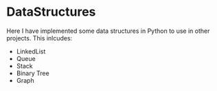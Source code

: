 # DataStructures
Here I have implemented some data structures in Python to use in other projects. 
This inlcudes:
- LinkedList
- Queue
- Stack
- Binary Tree
- Graph
